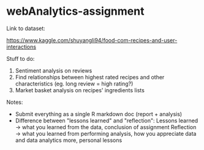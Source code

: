 # webAnalytics-assignment

Link to dataset:

https://www.kaggle.com/shuyangli94/food-com-recipes-and-user-interactions


Stuff to do:

1. Sentiment analysis on reviews 
2. Find relationships between highest rated recipes and other characteristics (eg. long review = high rating?)
3. Market basket analysis on recipes' ingredients lists


Notes:

* Submit everything as a single R markdown doc (report + analysis)
* Difference between "lessons learned" and "reflection": 
  Lessons learned -> what you learned from the data, conclusion of assignment
  Reflection -> what you learned from performing analysis, how you appreciate data and data analytics more, personal lessons
